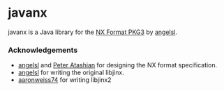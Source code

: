 # javanx #
javanx is a Java library for the [NX Format PKG3](http://nxformat.github.com/) by [angelsl](http://github.com/angelsl).

### Acknowledgements ###
* [angelsl](http://github.com/angelsl) and [Peter Atashian](http://github.com/retep998) for designing the NX format specification.
* [angelsl](http://github.com/angelsl) for writing the original libjinx.
* [aaronweiss74](https://github.com/aaronweiss74) for writing libjinx2